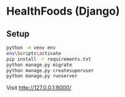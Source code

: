 
# HealthFoods (Django)


## Setup
```bash
python -m venv env
env\Scripts\activate
pip install -r requirements.txt
python manage.py migrate
python manage.py createsuperuser
python manage.py runserver
```

Visit http://127.0.0.1:8000/

